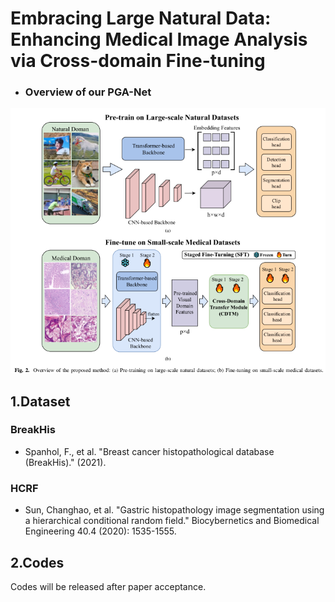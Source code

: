 # Embracing Large Natural Data: Enhancing Medical Image Analysis via Cross-domain Fine-tuning


- ### Overview of our PGA-Net
<img src=./Figures/overflow.png>

## 1.Dataset
### BreakHis
- Spanhol, F., et al. "Breast cancer histopathological database (BreakHis)." (2021).



### HCRF
- Sun, Changhao, et al. "Gastric histopathology image segmentation using a hierarchical conditional random field." Biocybernetics and Biomedical Engineering 40.4 (2020): 1535-1555.



## 2.Codes
Codes will be released after paper acceptance.
